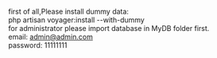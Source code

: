 first of all,Please install dummy data: </br>
php artisan voyager:install --with-dummy </br>
for administrator please import database in MyDB folder first. </br>
email: admin@admin.com </br>
password: 11111111 </br>
